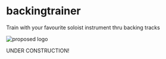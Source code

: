 # backingtrainer
Train with your favourite soloist instrument thru backing tracks

![proposed logo](https://raw.githubusercontent.com/spheras/backingtrainer/master/etc/logo.png)


UNDER CONSTRUCTION!
